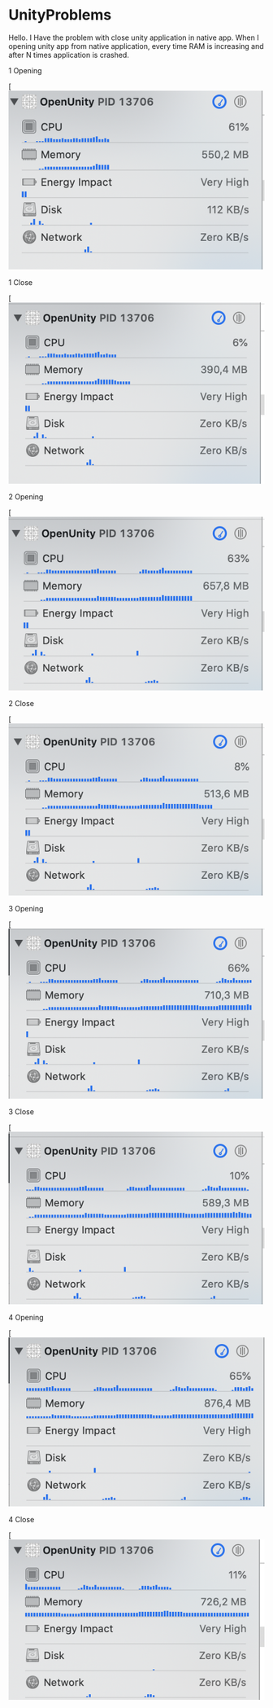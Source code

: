 # UnityProblems

Hello. I Have the problem with close unity application in native app.
When I opening unity app from native application, every time RAM is increasing and after N times application is crashed.


1 Opening

[![N|Solid](https://github.com/DenisDemyanko/UnityProblems/blob/master/1.png)

1 Close

[![N|Solid](https://github.com/DenisDemyanko/UnityProblems/blob/master/2.png)

2 Opening

[![N|Solid](https://github.com/DenisDemyanko/UnityProblems/blob/master/3.png)

2 Close

[![N|Solid](https://github.com/DenisDemyanko/UnityProblems/blob/master/4.png)

3 Opening

[![N|Solid](https://github.com/DenisDemyanko/UnityProblems/blob/master/5.png)

3 Close

[![N|Solid](https://github.com/DenisDemyanko/UnityProblems/blob/master/6.png)

4 Opening

[![N|Solid](https://github.com/DenisDemyanko/UnityProblems/blob/master/7.png)

4 Close

[![N|Solid](https://github.com/DenisDemyanko/UnityProblems/blob/master/8.png)
